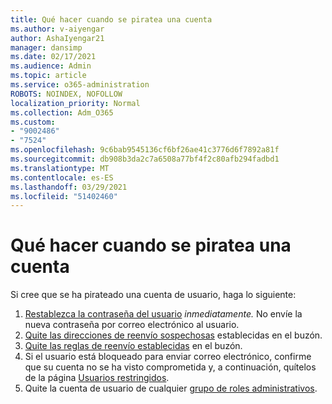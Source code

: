 ```yaml
---
title: Qué hacer cuando se piratea una cuenta
ms.author: v-aiyengar
author: AshaIyengar21
manager: dansimp
ms.date: 02/17/2021
ms.audience: Admin
ms.topic: article
ms.service: o365-administration
ROBOTS: NOINDEX, NOFOLLOW
localization_priority: Normal
ms.collection: Adm_O365
ms.custom:
- "9002486"
- "7524"
ms.openlocfilehash: 9c6bab9545136cf6bf26ae41c3776d6f7892a81f
ms.sourcegitcommit: db908b3da2c7a6508a77bf4f2c80afb294fadbd1
ms.translationtype: MT
ms.contentlocale: es-ES
ms.lasthandoff: 03/29/2021
ms.locfileid: "51402460"
---
```

# <a name="what-to-do-when-an-account-is-hacked"></a>Qué hacer cuando se piratea una cuenta

Si cree que se ha pirateado una cuenta de usuario, haga lo siguiente:

1. [Restablezca la contraseña del usuario](https://go.microsoft.com/fwlink/?linkid=2103704) *inmediatamente.* No envíe la nueva contraseña por correo electrónico al usuario.
1. [Quite las direcciones de reenvío sospechosas](https://go.microsoft.com/fwlink/?linkid=2103705) establecidas en el buzón.
1. [Quite las reglas de reenvío establecidas](https://go.microsoft.com/fwlink/?linkid=2103706) en el buzón.
1. Si el usuario está bloqueado para enviar correo electrónico, confirme que su cuenta no se ha visto comprometida y, a continuación, quítelos de la página [Usuarios restringidos](https://go.microsoft.com/fwlink/?linkid=2103706).
1. Quite la cuenta de usuario de cualquier [grupo de roles administrativos](https://go.microsoft.com/fwlink/?linkid=2092294).